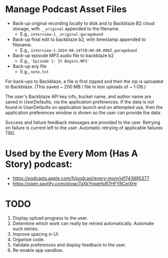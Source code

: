 # Manage Podcast Asset Files

* Back-up original recording locally to disk and to Backblaze B2 cloud storage, with `__original` appended to the filename.
    * E.g., `interview-1__original.garageband`
* Back-up final edit to backblaze b2, with timestamp appended to filename.
    * E.g., `interview-1-2024-08-14T10:00:00.000Z.garageband`
* Back-up episode MP3 audio file to backblaze b2
    * E.g., `'Episode 1: It Begins.MP3'`
* Back-up any file
    * E.g., `note.txt`

For back-ups to Backblaze, a file is first zipped and then the zip is uploaded to Backblaze. (This saved ~ 200 MB / file in test
uploads of ~ 1 GB.)

The user's Backblaze API key info, bucket name, and author name are saved in UserDefaults, via the application preferences.
If the data is not found in UserDefaults on application launch and on attempted use, then the application preferences window is shown so the user can provide the data.

Success and failure feedback messages are provided to the user. Retrying on failure is current left to the user. Automatic retrying of applicable failures TBD.



# Used by the Every Mom (Has A Story) podcast:
* https://podcasts.apple.com/fi/podcast/every-mom/id1743895377
* https://open.spotify.com/show/7aXkYnpeHoR7HFYRCeiXHr



#  TODO

1. Display upload progress to the user.
2. Determine which work can really be retried automatically. Automate such retries.
3. Improve spacing in UI.
4. Organize code.
5. Validate preferences and display feedback to the user.
6. Re-enable app sandbox.
